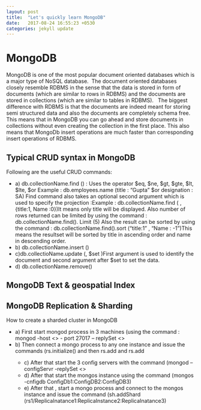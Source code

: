 ```yaml
---
layout: post
title:  "Let's quickly learn MongoDB"
date:   2017-08-24 16:55:23 +0530
categories: jekyll update
---
```


# MongoDB

MongoDB
is one of the most popular document oriented databases which is a major type of
NoSQL database.  The document oriented databases closely resemble RDBMS in the sense
that the data is stored in form of documents (which are similar to rows in RDBMS) and the 
documents are stored in collections (which are similar to tables in RDBMS).  
The biggest difference with RDBMS is that the documents are indeed meant for storing semi 
structured data and also the documents are completely schema free. This means that in MongoDB
you can go ahead and store documents in collections without even creating the collection
in the first place. This also means that MongoDb insert operations are much
faster than corresponding insert operations of RDBMS.



## Typical CRUD syntax in MongoDB

Following are the useful CRUD commands: 
* a) db.collectionName.find () : Uses the operator $eq, $ne, $gt, $gte, $lt, $lte, $or
Example : db.employees.name (title : “Gupta” $or designation : SA)
Find command also takes an optional second argument which is used to specify the projection :Example : db.collectionName.find ( , {title:1, Name :0})It means only title will be displayed.
Also number of rows returned can be limited by using the command : db.collectionName.find(). Limit (5)
Also the result can be sorted by using the command : db.collectionName.find().sort (“title:1” , “Name : -1”)This means the resultset will be sorted by title in ascending order and name in descending order.
* b) db.collectionName.insert ()
* c)db.collectioName.update (, $set )First argument is used to identify the document and second argument after $set to set the data.
* d) db.collectionName.remove()


## MongoDB Text & geospatial Index

## MongoDB Replication & Sharding

How to create a sharded cluster in MongoDB
* a) First start mongod process in 3 machines (using the command : mongod -host <> - port 27017 – replySet <> 
* b) Then connect a mongo process to any one instance and issue the commands (rs.initialize() and 
  then rs.add <Second Server> and rs.add <Third Server>
  * c) After that start the 3 config servers with the command (mongod – configServr -replySet <>
  * d) After that start the mongos instance using the command (mongos -cnfigdb ConfigDb1:ConfigDB2:ConfigDB3)
  * e) After that , start a mongo process and connect to the mongos instance and issue the command 
    (sh.addShard  (rs1/ReplicaInatance1:ReplicaInstance2:ReplicaInatance3)
